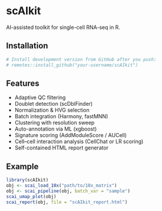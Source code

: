 # scAIkit

AI-assisted toolkit for single-cell RNA-seq in R.

## Installation

```r
# Install development version from GitHub after you push:
# remotes::install_github("your-username/scAIkit")
```

## Features

- Adaptive QC filtering
- Doublet detection (scDblFinder)
- Normalization & HVG selection
- Batch integration (Harmony, fastMNN)
- Clustering with resolution sweep
- Auto-annotation via ML (xgboost)
- Signature scoring (AddModuleScore / AUCell)
- Cell–cell interaction analysis (CellChat or LR scoring)
- Self-contained HTML report generator

## Example

```r
library(scAIkit)
obj <- scai_load_10x("path/to/10x_matrix")
obj <- scai_pipeline(obj, batch_var = "sample")
scai_umap_plot(obj)
scai_report(obj, file = "scAIkit_report.html")
```
